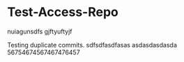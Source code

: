 # Test-Access-Repo
nuiagunsdfs
gjftyuftyjf

Testing duplicate commits.
sdfsdfasdfasas
asdasdasdasda
56754674567467476457
